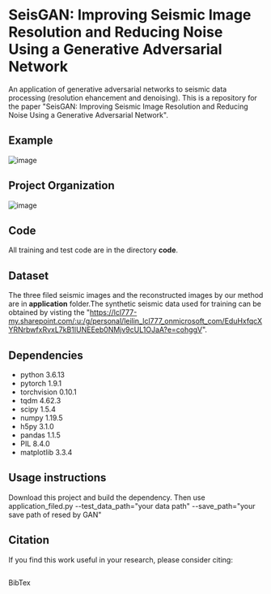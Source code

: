 # SeisGAN: Improving Seismic Image Resolution and Reducing Noise Using a Generative Adversarial Network
An application of generative adversarial networks to seismic data processing (resolution ehancement and denoising). This is a repository for the paper "SeisGAN: Improving Seismic Image Resolution and Reducing Noise Using a Generative Adversarial Network".


## Example
![image](https://github.com/leilin1995/Higher-Resolution-and-Less-Noisy-Seismic-Images-An-Application-of-Generative-Adversarial-Neural-Net/blob/master/application/k3/crossline.png)

## Project Organization

![image](https://github.com/leilin1995/SeisGAN-Improving-Seismic-Image-Resolution-and-Reducing-Noise/blob/master/Organization.png)


## Code

All training and test code are in the directory **code**.

## Dataset

The three filed seismic images and the reconstructed images by our method are in **application** folder.The synthetic seismic data used for training can be obtained by visting the "https://lcl777-my.sharepoint.com/:u:/g/personal/leilin_lcl777_onmicrosoft_com/EduHxfqcXYRNrbwfxRvxL7kB1IUNEEeb0NMjv9cUL1OJaA?e=cohggV".

## Dependencies

* python 3.6.13
* pytorch 1.9.1
* torchvision 0.10.1
* tqdm 4.62.3
* scipy 1.5.4
* numpy 1.19.5
* h5py 3.1.0
* pandas 1.1.5
* PIL 8.4.0
* matplotlib 3.3.4

## Usage instructions
Download this project and build the dependency.
Then use application_filed.py --test_data_path="your data path" --save_path="your save path of resed by GAN"

## Citation

If you find this work useful in your research, please consider citing:

```

```

BibTex

```html

```
